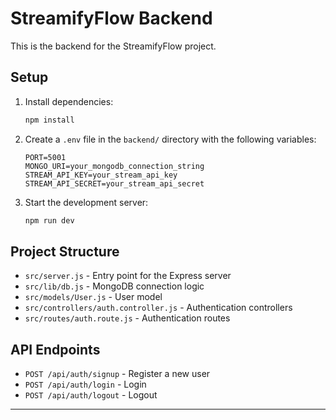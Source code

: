 # StreamifyFlow Backend

This is the backend for the StreamifyFlow project.

## Setup

1. Install dependencies:
   ```sh
   npm install
   ```

2. Create a `.env` file in the `backend/` directory with the following variables:
   ```
   PORT=5001
   MONGO_URI=your_mongodb_connection_string
   STREAM_API_KEY=your_stream_api_key
   STREAM_API_SECRET=your_stream_api_secret
   ```

3. Start the development server:
   ```sh
   npm run dev
   ```

## Project Structure

- `src/server.js` - Entry point for the Express server
- `src/lib/db.js` - MongoDB connection logic
- `src/models/User.js` - User model
- `src/controllers/auth.controller.js` - Authentication controllers
- `src/routes/auth.route.js` - Authentication routes

## API Endpoints

- `POST /api/auth/signup` - Register a new user
- `POST /api/auth/login` - Login
- `POST /api/auth/logout` - Logout

---

